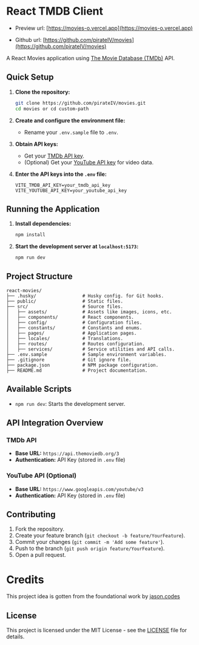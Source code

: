 # React TMDB Client

- Preview url: [https://movies-o.vercel.app](https://movies-o.vercel.app)

- Github url: [https://github.com/pirateIV/movies](https://github.com/pirateIV/movies)

A React Movies application using [The Movie Database (TMDb)](https://developers.themoviedb.org) API.

## Quick Setup

1. **Clone the repository:**

   ```bash
   git clone https://github.com/pirateIV/movies.git
   cd movies or cd custom-path
   ```

2. **Create and configure the environment file:**

   - Rename your `.env.sample` file to `.env`.

3. **Obtain API keys:**

   - Get your [TMDb API key](https://developers.themoviedb.org/3/getting-started/introduction).
   - (Optional) Get your [YouTube API key](https://developers.google.com/youtube/v3/getting-started) for video data.

4. **Enter the API keys into the `.env` file:**
   ```env
   VITE_TMDB_API_KEY=your_tmdb_api_key
   VITE_YOUTUBE_API_KEY=your_youtube_api_key
   ```

## Running the Application

1. **Install dependencies:**

   ```bash
   npm install
   ```

2. **Start the development server at `localhost:5173`:**
   ```bash
   npm run dev
   ```

## Project Structure

```
react-movies/
├── .husky/                 # Husky config. for Git hooks.
├── public/                 # Static files.
├── src/                    # Source files.
│   ├── assets/             # Assets like images, icons, etc.
│   ├── components/         # React components.
│   ├── config/             # Configuration files.
│   ├── constants/          # Constants and enums.
│   ├── pages/              # Application pages.
│   ├── locales/            # Translations.
│   ├── routes/             # Routes configuration.
│   ├── services/           # Service utilities and API calls.
├── .env.sample             # Sample environment variables.
├── .gitignore              # Git ignore file.
├── package.json            # NPM package configuration.
├── README.md               # Project documentation.
```

## Available Scripts

- `npm run dev`: Starts the development server.
<!-- - `npm run build`: Builds the application for production.
- `npm run lint`: Lints the code for errors and warnings.
- `npm run test`: Runs the test suite. -->

## API Integration Overview

### TMDb API

- **Base URL:** `https://api.themoviedb.org/3`
- **Authentication:** API Key (stored in `.env` file)

### YouTube API (Optional)

- **Base URL:** `https://www.googleapis.com/youtube/v3`
- **Authentication:** API Key (stored in `.env` file)

## Contributing

1. Fork the repository.
2. Create your feature branch (`git checkout -b feature/YourFeature`).
3. Commit your changes (`git commit -m 'Add some feature'`).
4. Push to the branch (`git push origin feature/YourFeature`).
5. Open a pull request.

# Credits

This project idea is gotten from the foundational work by [jason.codes](https://movies.jason.codes/)

## License

This project is licensed under the MIT License - see the [LICENSE](LICENSE) file for details.
